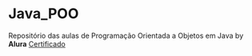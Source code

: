 # Java_POO

Repositório das aulas de Programação Orientada a Objetos em Java by **Alura** [Certificado](https://cursos.alura.com.br/certificate/f492f4ac-3239-4653-878a-3ebbaa4df36b?lang=pt_BR)
